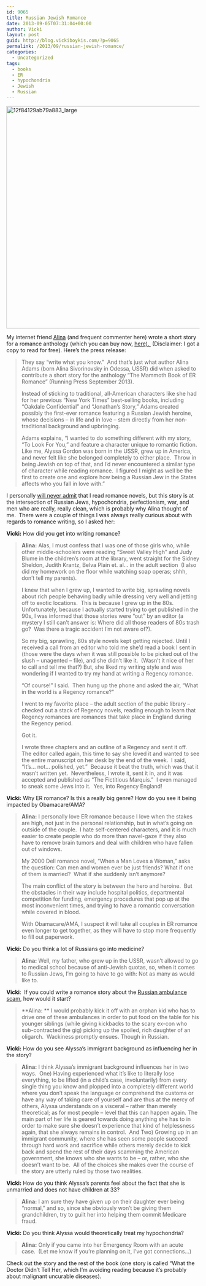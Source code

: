 ```yaml
---
id: 9065
title: Russian Jewish Romance
date: 2013-09-05T07:31:04+00:00
author: Vicki
layout: post
guid: http://blog.vickiboykis.com/?p=9065
permalink: /2013/09/russian-jewish-romance/
categories:
  - Uncategorized
tags:
  - books
  - ER
  - hypochondria
  - Jewish
  - Russian
---
```

[<img class="aligncenter size-medium wp-image-9072" alt="12f84129ab79a883_large" src="http://blog.vickiboykis.com/wp-content/uploads/2013/09/12f84129ab79a883_large-580x580.jpg" width="580" height="580" />](http://blog.vickiboykis.com/wp-content/uploads/2013/09/12f84129ab79a883_large.jpg)

My internet friend <a href="http://www.alinaadams.com/" target="_blank">Alina</a> (and frequent commenter here) wrote a short story for a romance anthology (which you can buy now, <a href="http://www.amazon.com/The-Mammoth-Book-ER-Romance/dp/0762448113" target="_blank">here). </a> (Disclaimer: I got a copy to read for free). Here&#8217;s the press release:

> They say &#8220;write what you know.&#8221;  And that&#8217;s just what author Alina Adams (born Alina Sivorinovsky in Odessa, USSR) did when asked to contribute a short story for the anthology &#8220;The Mammoth Book of ER Romance&#8221; (Running Press September 2013).
> 
> Instead of sticking to traditional, all-American characters like she had for her previous &#8220;New York Times&#8221; best-selling books, including &#8220;Oakdale Confidential&#8221; and &#8220;Jonathan&#8217;s Story,&#8221; Adams created possibly the first-ever romance featuring a Russian Jewish heroine, whose decisions &#8211; in life and in love &#8211; stem directly from her non-traditional background and upbringing.
> 
> Adams explains, &#8220;I wanted to do something different with my story, &#8220;To Look For You,&#8221; and feature a character unique to romantic fiction.  Like me, Alyssa Gordon was born in the USSR, grew up in America, and never felt like she belonged completely to either place.  Throw in being Jewish on top of that, and I&#8217;d never encountered a similar type of character while reading romance.  I figured I might as well be the first to create one and explore how being a Russian Jew in the States affects who you fall in love with.&#8221;

I personally <a href="http://blog.vickiboykis.com/2012/01/a-guest-post-about-outlander-by-diana-gabaldon/" target="_blank">will never admit</a> that I read romance novels, but this story is at the intersection of Russian Jews, hypochondria, perfectionism, war, and men who are really, really clean, which is probably why Alina thought of me.  There were a couple of things I was always really curious about with regards to romance writing, so I asked her:

<!--more-->

**Vicki:** How did you get into writing romance?

> **Alina:** Alas, I must confess that I was one of those girls who, while other middle-schoolers were reading &#8220;Sweet Valley High&#8221; and Judy Blume in the children&#8217;s room at the library, went straight for the Sidney Sheldon, Judith Krantz, Belva Plain et. al&#8230; in the adult section  (I also did my homework on the floor while watching soap operas; shhh, don&#8217;t tell my parents).
> 
> I knew that when I grew up, I wanted to write big, sprawling novels about rich people behaving badly while dressing very well and jetting off to exotic locations.  This is because I grew up in the 80s. Unfortunately, because I actually started trying to get published in the 90s, I was informed that those stories were &#8220;out&#8221; by an editor (a mystery I still can&#8217;t answer is: Where did all those readers of 80s trash go?  Was there a tragic accident I&#8217;m not aware of?).
> 
> So my big, sprawling, 80s style novels kept getting rejected. Until I received a call from an editor who told me she&#8217;d read a book I sent in (those were the days when it was still possible to be picked out of the slush &#8211; unagented &#8211; file), and she didn&#8217;t like it.  (Wasn&#8217;t it nice of her to call and tell me that?) But, she liked my writing style and was wondering if I wanted to try my hand at writing a Regency romance.
> 
> &#8220;Of course!&#8221; I said.  Then hung up the phone and asked the air, &#8220;What in the world is a Regency romance?&#8221;
> 
> I went to my favorite place &#8211; the adult section of the pubic library &#8211; checked out a stack of Regency novels, reading enough to learn that Regency romances are romances that take place in England during the Regency period.
> 
> Got it.
> 
> I wrote three chapters and an outline of a Regency and sent it off.  The editor called again, this time to say she loved it and wanted to see the entire manuscript on her desk by the end of the week.  I said, &#8220;It&#8217;s&#8230; not&#8230; polished, yet.&#8221;  Because it beat the truth, which was that it wasn&#8217;t written yet.  Nevertheless, I wrote it, sent it in, and it was accepted and published as &#8220;The Fictitious Marquis.&#8221;  I even managed to sneak some Jews into it.  Yes, into Regency England!

**Vicki:** Why ER romance? Is this a really big genre? How do you see it being impacted by Obamacare/AMA?

> **Alina:** I personally love ER romance because I love when the stakes are high, not just in the personal relationship, but in what&#8217;s going on outside of the couple.  I hate self-centered characters, and it is much easier to create people who do more than navel-gaze if they also have to remove brain tumors and deal with children who have fallen out of windows.
> 
> My 2000 Dell romance novel, &#8220;When a Man Loves a Woman,&#8221; asks the question: Can men and women ever be just friends? What if one of them is married?  What if she suddenly isn&#8217;t anymore?
> 
> The main conflict of the story is between the hero and heroine.  But the obstacles in their way include hospital politics, departmental competition for funding, emergency procedures that pop up at the most inconvenient times, and trying to have a romantic conversation while covered in blood.
> 
> With Obamacare/AMA, I suspect it will take all couples in ER romance even longer to get together, as they will have to stop more frequently to fill out paperwork.

**Vicki:** Do you think a lot of Russians go into medicine?

> **Alina:** Well, my father, who grew up in the USSR, wasn&#8217;t allowed to go to medical school because of anti-Jewish quotas, so, when it comes to Russian Jews, I&#8217;m going to have to go with: Not as many as would like to.

**Vicki**:  If you could write a romance story about the <a href="http://blog.vickiboykis.com/2011/04/a-guide-to-questionable-russian-careers-or-seryozha-that-guy-with-the-ambulance/" target="_blank">Russian ambulance scam</a>, how would it start?

> **Alina: ** I would probably kick it off with an orphan kid who has to drive one of these ambulances in order to put food on the table for his younger siblings (while giving kickbacks to the scary ex-con who sub-contracted the gig) picking up the spoiled, rich daughter of an oligarch.  Wackiness promptly ensues. Though in Russian.

**Vicki:** How do you see Alyssa&#8217;s immigrant background as influencing her in the story?

> **Alina:** I think Alyssa&#8217;s immigrant background influences her in two ways.  One) Having experienced what it&#8217;s like to literally lose everything, to be lifted (in a child&#8217;s case, involuntarily) from every single thing you know and plopped into a completely different world where you don&#8217;t speak the language or comprehend the customs or have any way of taking care of yourself and are thus at the mercy of others, Alyssa understands on a visceral &#8211; rather than merely theoretical; as for most people &#8211; level that this can happen again. The main part of her life is geared towards doing anything she has to in order to make sure she doesn&#8217;t experience that kind of helplessness again, that she always remains in control.  And Two) Growing up in an immigrant community, where she has seen some people succeed through hard work and sacrifice while others merely decide to kick back and spend the rest of their days scamming the American government, she knows who she wants to be &#8211; or, rather, who she doesn&#8217;t want to be.  All of the choices she makes over the course of the story are utterly ruled by those two realities.

**Vicki:** How do you think Alyssa&#8217;s parents feel about the fact that she is unmarried and does not have children at 33?

> **Alina:** I am sure they have given up on their daughter ever being &#8220;normal,&#8221; and so, since she obviously won&#8217;t be giving them grandchildren, try to guilt her into helping them commit Medicare fraud.

**Vicki:** Do you think Alyssa would theoretically treat my hypochondria?

> **Alina:** Only if you came into her Emergency Room with an acute case.  (Let me know if you&#8217;re planning on it, I&#8217;ve got connections&#8230;)

Check out the story and the rest of the book (one story is called &#8220;What the Doctor Didn&#8217;t Tell Her, which I&#8217;m avoiding reading because it&#8217;s probably about malignant uncurable diseases).